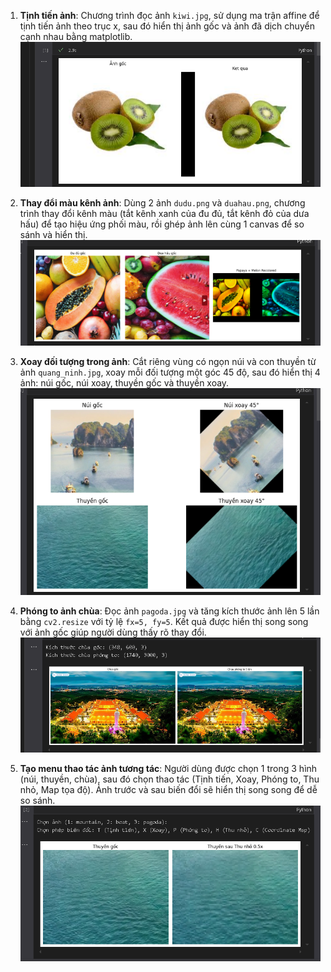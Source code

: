 
1. **Tịnh tiến ảnh**: Chương trình đọc ảnh `kiwi.jpg`, sử dụng ma trận affine để tịnh tiến ảnh theo trục x, sau đó hiển thị ảnh gốc và ảnh đã dịch chuyển cạnh nhau bằng matplotlib.
![ket qua]({421E3327-0AAB-437D-8AE0-B23042AF162F}.png)


2. **Thay đổi màu kênh ảnh**: Dùng 2 ảnh `dudu.png` và `duahau.png`, chương trình thay đổi kênh màu (tắt kênh xanh của đu đủ, tắt kênh đỏ của dưa hấu) để tạo hiệu ứng phối màu, rồi ghép ảnh lên cùng 1 canvas để so sánh và hiển thị.
![ketqua]({1E7E4493-C60F-44A5-A239-48D821E431CB}.png)


3. **Xoay đối tượng trong ảnh**: Cắt riêng vùng có ngọn núi và con thuyền từ ảnh `quang_ninh.jpg`, xoay mỗi đối tượng một góc 45 độ, sau đó hiển thị 4 ảnh: núi gốc, núi xoay, thuyền gốc và thuyền xoay.
![ket qua]({45951174-9CA9-4DCE-A56A-74F7885726CC}.png)


4. **Phóng to ảnh chùa**: Đọc ảnh `pagoda.jpg` và tăng kích thước ảnh lên 5 lần bằng `cv2.resize` với tỷ lệ `fx=5, fy=5`. Kết quả được hiển thị song song với ảnh gốc giúp người dùng thấy rõ thay đổi.
![ketqua]({C31D20B3-B62B-435F-83F9-E7DF7FE05DAE}.png)


5. **Tạo menu thao tác ảnh tương tác**: Người dùng được chọn 1 trong 3 hình (núi, thuyền, chùa), sau đó chọn thao tác (Tịnh tiến, Xoay, Phóng to, Thu nhỏ, Map tọa độ). Ảnh trước và sau biến đổi sẽ hiển thị song song để dễ so sánh.
![ketqua]({7C310AD5-B123-4427-A112-529E3F2B94C6}.png)
